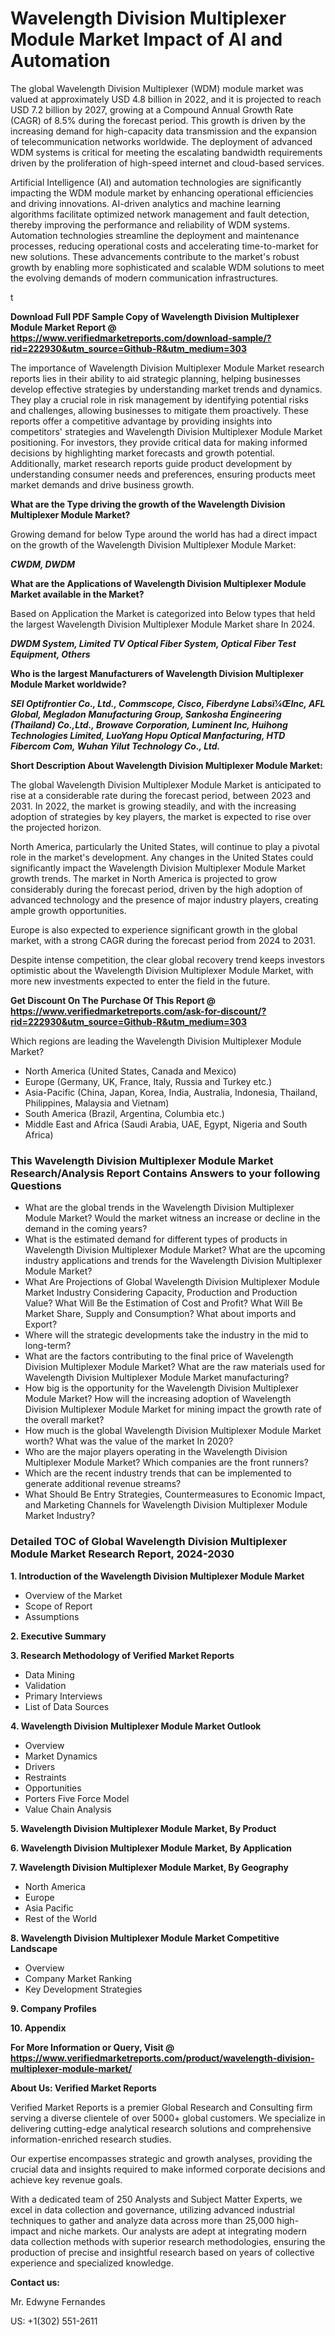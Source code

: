 <meta name="title" content="Global Wavelength Division Multiplexer Module Market Impact of AI and Automation"><meta name="description" content="The global Wavelength Division Multiplexer (WDM) module market was valued at approximately USD 4.8 billion in 2022, and it is projected to reach USD 7.2 billion by 202"><meta name="title" content="Wavelength Division Multiplexer Module Market Size, Share, Scope, Trends, Growth, Opportunities, Analysis, Forecast"><h1>Wavelength Division Multiplexer Module Market Impact of AI and Automation</h1><p>The global Wavelength Division Multiplexer (WDM) module market was valued at approximately USD 4.8 billion in 2022, and it is projected to reach USD 7.2 billion by 2027, growing at a Compound Annual Growth Rate (CAGR) of 8.5% during the forecast period. This growth is driven by the increasing demand for high-capacity data transmission and the expansion of telecommunication networks worldwide. The deployment of advanced WDM systems is critical for meeting the escalating bandwidth requirements driven by the proliferation of high-speed internet and cloud-based services.</p><p>Artificial Intelligence (AI) and automation technologies are significantly impacting the WDM module market by enhancing operational efficiencies and driving innovations. AI-driven analytics and machine learning algorithms facilitate optimized network management and fault detection, thereby improving the performance and reliability of WDM systems. Automation technologies streamline the deployment and maintenance processes, reducing operational costs and accelerating time-to-market for new solutions. These advancements contribute to the market's robust growth by enabling more sophisticated and scalable WDM solutions to meet the evolving demands of modern communication infrastructures.</p>t</p><p id="" class=""><strong>Download Full PDF Sample Copy of Wavelength Division Multiplexer Module Market Report @ <a href="https://www.verifiedmarketreports.com/download-sample/?rid=222930&utm_source=Github-R&utm_medium=303" target="_blank">https://www.verifiedmarketreports.com/download-sample/?rid=222930&utm_source=Github-R&utm_medium=303</a></strong></p><p>The importance of&nbsp;Wavelength Division Multiplexer Module Market research reports lies in their ability to aid strategic planning, helping businesses develop effective strategies by understanding market trends and dynamics. They play a crucial role in risk management by identifying potential risks and challenges, allowing businesses to mitigate them proactively. These reports offer a competitive advantage by providing insights into competitors' strategies and Wavelength Division Multiplexer Module Market positioning. For investors, they provide critical data for making informed decisions by highlighting market forecasts and growth potential. Additionally, market research reports guide product development by understanding consumer needs and preferences, ensuring products meet market demands and drive business growth.</p><p><strong>What are the&nbsp;Type driving the growth of the Wavelength Division Multiplexer Module Market?</strong></p><p id="" class="">Growing demand for below Type around the world has had a direct impact on the growth of the Wavelength Division Multiplexer Module Market:</p><em><strong>CWDM, DWDM</strong></em></p><strong>What are the&nbsp;Applications&nbsp;of Wavelength Division Multiplexer Module Market available in the Market?</strong></p><p id="" class="">Based on Application the Market is categorized into Below types that held the largest Wavelength Division Multiplexer Module Market share In 2024.</p><em><strong>DWDM System, Limited TV Optical Fiber System, Optical Fiber Test Equipment, Others</strong></em></p><strong>Who is the largest Manufacturers of Wavelength Division Multiplexer Module Market worldwide?</strong></p><p><em><strong>SEI Optifrontier Co., Ltd., Commscope, Cisco, Fiberdyne Labsï¼ŒInc, AFL Global, Megladon Manufacturing Group, Sankosha Engineering (Thailand) Co.,Ltd., Browave Corporation, Luminent Inc, Huihong Technologies Limited, LuoYang Hopu Optical Manfacturing, HTD Fibercom Com, Wuhan Yilut Technology Co., Ltd.</strong></em></p><p id="" class=""><strong>Short Description About Wavelength Division Multiplexer Module Market:</strong></p><p>The global Wavelength Division Multiplexer Module Market is anticipated to rise at a considerable rate during the forecast period, between 2023 and 2031. In 2022, the market is growing steadily, and with the increasing adoption of strategies by key players, the market is expected to rise over the projected horizon.</p><p>North America, particularly the United States, will continue to play a pivotal role in the market's development. Any changes in the United States could significantly impact the Wavelength Division Multiplexer Module Market growth trends. The market in North America is projected to grow considerably during the forecast period, driven by the high adoption of advanced technology and the presence of major industry players, creating ample growth opportunities.</p><p>Europe is also expected to experience significant growth in the global market, with a strong CAGR during the forecast period from 2024 to 2031.</p><p>Despite intense competition, the clear global recovery trend keeps investors optimistic about the Wavelength Division Multiplexer Module Market, with more new investments expected to enter the field in the future.</p><p id="" class=""><strong>Get Discount On The Purchase Of This Report @ <a href="https://www.verifiedmarketreports.com/ask-for-discount/?rid=222930&utm_source=Github-R&utm_medium=303" target="_blank">https://www.verifiedmarketreports.com/ask-for-discount/?rid=222930&utm_source=Github-R&utm_medium=303</a></strong></p>Which regions are leading the Wavelength Division Multiplexer Module Market?</p><ul><li>North America (United States, Canada and Mexico)</li><li>Europe (Germany, UK, France, Italy, Russia and Turkey etc.)</li><li>Asia-Pacific (China, Japan, Korea, India, Australia, Indonesia, Thailand, Philippines, Malaysia and Vietnam)</li><li>South America (Brazil, Argentina, Columbia etc.)</li><li>Middle East and Africa (Saudi Arabia, UAE, Egypt, Nigeria and South Africa)</li></ul><h3 id="" class="">This Wavelength Division Multiplexer Module Market Research/Analysis Report Contains Answers to your following Questions</h3><ul><li>What are the global trends in the Wavelength Division Multiplexer Module Market? Would the market witness an increase or decline in the demand in the coming years?</li><li>What is the estimated demand for different types of products in Wavelength Division Multiplexer Module Market? What are the upcoming industry applications and trends for the Wavelength Division Multiplexer Module Market?</li><li>What Are Projections of Global Wavelength Division Multiplexer Module Market Industry Considering Capacity, Production and Production Value? What Will Be the Estimation of Cost and Profit? What Will Be Market Share, Supply and Consumption? What about imports and Export?</li><li>Where will the strategic developments take the industry in the mid to long-term?</li><li>What are the factors contributing to the final price of Wavelength Division Multiplexer Module Market? What are the raw materials used for Wavelength Division Multiplexer Module Market manufacturing?</li><li>How big is the opportunity for the Wavelength Division Multiplexer Module Market? How will the increasing adoption of Wavelength Division Multiplexer Module Market for mining impact the growth rate of the overall market?</li><li>How much is the global Wavelength Division Multiplexer Module Market worth? What was the value of the market In 2020?</li><li>Who are the major players operating in the Wavelength Division Multiplexer Module Market? Which companies are the front runners?</li><li>Which are the recent industry trends that can be implemented to generate additional revenue streams?</li><li>What Should Be Entry Strategies, Countermeasures to Economic Impact, and Marketing Channels for Wavelength Division Multiplexer Module Market Industry?</li></ul><h3 id="" class="">Detailed TOC of Global Wavelength Division Multiplexer Module Market Research Report, 2024-2030</h3><p id="" class=""><strong>1. Introduction of the Wavelength Division Multiplexer Module Market</strong></p><ul><li>Overview of the Market</li><li>Scope of Report</li><li>Assumptions</li></ul><p id="" class=""><strong>2. Executive Summary</strong></p><p id="" class=""><strong>3. Research Methodology of Verified Market Reports</strong></p><ul><li>Data Mining</li><li>Validation</li><li>Primary Interviews</li><li>List of Data Sources</li></ul><p id="" class=""><strong>4. Wavelength Division Multiplexer Module Market Outlook</strong></p><ul><li>Overview</li><li>Market Dynamics</li><li>Drivers</li><li>Restraints</li><li>Opportunities</li><li>Porters Five Force Model</li><li>Value Chain Analysis</li></ul><p id="" class=""><strong>5. Wavelength Division Multiplexer Module Market, By Product</strong></p><p id="" class=""><strong>6. Wavelength Division Multiplexer Module Market, By Application</strong></p><p id="" class=""><strong>7. Wavelength Division Multiplexer Module Market, By Geography</strong></p><ul><li>North America</li><li>Europe</li><li>Asia Pacific</li><li>Rest of the World</li></ul><p id="" class=""><strong>8. Wavelength Division Multiplexer Module Market Competitive Landscape</strong></p><ul><li>Overview</li><li>Company Market Ranking</li><li>Key Development Strategies</li></ul><p id="" class=""><strong>9. Company Profiles</strong></p><p id="" class=""><strong>10. Appendix</strong></p><p id="" class=""><strong>For More Information or Query, Visit @ <a href="https://www.verifiedmarketreports.com/product/wavelength-division-multiplexer-module-market/" target="_blank">https://www.verifiedmarketreports.com/product/wavelength-division-multiplexer-module-market/</a></strong></p><p id="" class=""><strong>About Us: Verified Market Reports</strong></p><p id="" class="">Verified Market Reports is a premier Global Research and Consulting firm serving a diverse clientele of over 5000+ global customers. We specialize in delivering cutting-edge analytical research solutions and comprehensive information-enriched research studies.</p><p id="" class="">Our expertise encompasses strategic and growth analyses, providing the crucial data and insights required to make informed corporate decisions and achieve key revenue goals.</p><p id="" class="">With a dedicated team of 250 Analysts and Subject Matter Experts, we excel in data collection and governance, utilizing advanced industrial techniques to gather and analyze data across more than 25,000 high-impact and niche markets. Our analysts are adept at integrating modern data collection methods with superior research methodologies, ensuring the production of precise and insightful research based on years of collective experience and specialized knowledge.</p><p id="" class=""><strong>Contact us:</strong></p><p id="" class="">Mr. Edwyne Fernandes</p><p id="" class="">US: +1(302) 551-2611</p>